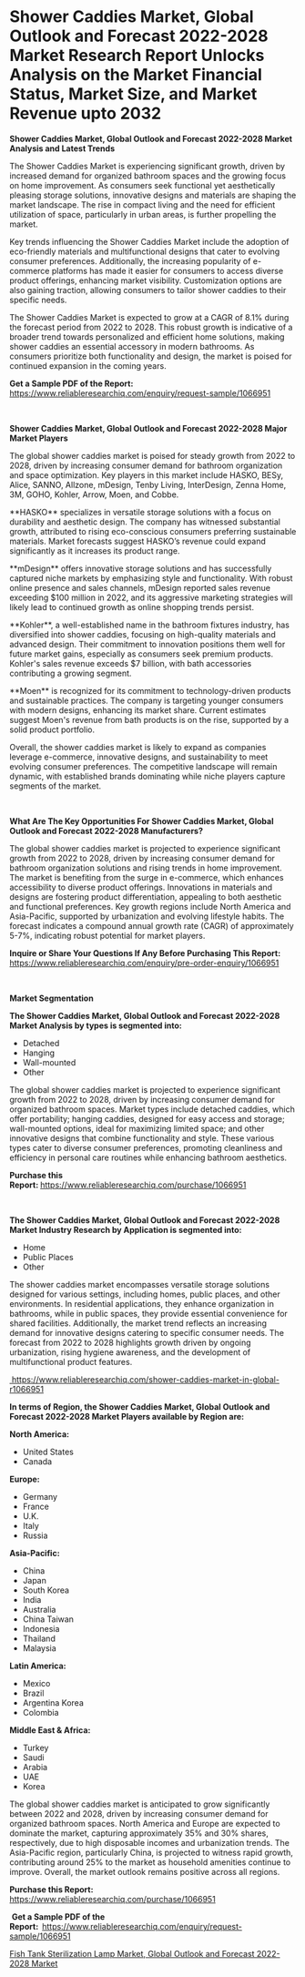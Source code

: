 <p><h1>Shower Caddies Market, Global Outlook and Forecast 2022-2028 Market Research Report Unlocks Analysis on the Market Financial Status, Market Size, and Market Revenue upto 2032</h1></p><p><strong>Shower Caddies Market, Global Outlook and Forecast 2022-2028 Market Analysis and Latest Trends</strong></p>
<p><p>The Shower Caddies Market is experiencing significant growth, driven by increased demand for organized bathroom spaces and the growing focus on home improvement. As consumers seek functional yet aesthetically pleasing storage solutions, innovative designs and materials are shaping the market landscape. The rise in compact living and the need for efficient utilization of space, particularly in urban areas, is further propelling the market.</p><p>Key trends influencing the Shower Caddies Market include the adoption of eco-friendly materials and multifunctional designs that cater to evolving consumer preferences. Additionally, the increasing popularity of e-commerce platforms has made it easier for consumers to access diverse product offerings, enhancing market visibility. Customization options are also gaining traction, allowing consumers to tailor shower caddies to their specific needs.</p><p>The Shower Caddies Market is expected to grow at a CAGR of 8.1% during the forecast period from 2022 to 2028. This robust growth is indicative of a broader trend towards personalized and efficient home solutions, making shower caddies an essential accessory in modern bathrooms. As consumers prioritize both functionality and design, the market is poised for continued expansion in the coming years.</p></p>
<p><strong>Get a Sample PDF of the Report:&nbsp;</strong> <a href="https://www.reliableresearchiq.com/enquiry/request-sample/1066951?utm_campaign=2336&utm_medium=2&utm_source=Github&utm_content=ia&utm_term=21032025&utm_id=shower-caddies-market-global-outlook-and-forecast-2022-2028">https://www.reliableresearchiq.com/enquiry/request-sample/1066951</a></p>
<p>&nbsp;</p>
<p><strong>Shower Caddies Market, Global Outlook and Forecast 2022-2028 Major Market Players</strong></p>
<p><p>The global shower caddies market is poised for steady growth from 2022 to 2028, driven by increasing consumer demand for bathroom organization and space optimization. Key players in this market include HASKO, BESy, Alice, SANNO, Allzone, mDesign, Tenby Living, InterDesign, Zenna Home, 3M, GOHO, Kohler, Arrow, Moen, and Cobbe.</p><p>**HASKO** specializes in versatile storage solutions with a focus on durability and aesthetic design. The company has witnessed substantial growth, attributed to rising eco-conscious consumers preferring sustainable materials. Market forecasts suggest HASKO’s revenue could expand significantly as it increases its product range.</p><p>**mDesign** offers innovative storage solutions and has successfully captured niche markets by emphasizing style and functionality. With robust online presence and sales channels, mDesign reported sales revenue exceeding $100 million in 2022, and its aggressive marketing strategies will likely lead to continued growth as online shopping trends persist.</p><p>**Kohler**, a well-established name in the bathroom fixtures industry, has diversified into shower caddies, focusing on high-quality materials and advanced design. Their commitment to innovation positions them well for future market gains, especially as consumers seek premium products. Kohler's sales revenue exceeds $7 billion, with bath accessories contributing a growing segment.</p><p>**Moen** is recognized for its commitment to technology-driven products and sustainable practices. The company is targeting younger consumers with modern designs, enhancing its market share. Current estimates suggest Moen's revenue from bath products is on the rise, supported by a solid product portfolio.</p><p>Overall, the shower caddies market is likely to expand as companies leverage e-commerce, innovative designs, and sustainability to meet evolving consumer preferences. The competitive landscape will remain dynamic, with established brands dominating while niche players capture segments of the market.</p></p>
<p>&nbsp;</p>
<p><strong>What Are The Key Opportunities For Shower Caddies Market, Global Outlook and Forecast 2022-2028 Manufacturers?</strong></p>
<p><p>The global shower caddies market is projected to experience significant growth from 2022 to 2028, driven by increasing consumer demand for bathroom organization solutions and rising trends in home improvement. The market is benefiting from the surge in e-commerce, which enhances accessibility to diverse product offerings. Innovations in materials and designs are fostering product differentiation, appealing to both aesthetic and functional preferences. Key growth regions include North America and Asia-Pacific, supported by urbanization and evolving lifestyle habits. The forecast indicates a compound annual growth rate (CAGR) of approximately 5-7%, indicating robust potential for market players.</p></p>
<p><strong>Inquire or Share Your Questions If Any Before Purchasing This Report:</strong> <a href="https://www.reliableresearchiq.com/enquiry/pre-order-enquiry/1066951?utm_campaign=2336&utm_medium=2&utm_source=Github&utm_content=ia&utm_term=21032025&utm_id=shower-caddies-market-global-outlook-and-forecast-2022-2028">https://www.reliableresearchiq.com/enquiry/pre-order-enquiry/1066951</a></p>
<p>&nbsp;</p>
<p><strong>Market Segmentation</strong></p>
<p><strong>The Shower Caddies Market, Global Outlook and Forecast 2022-2028 Market Analysis by types is segmented into:</strong></p>
<p><ul><li>Detached</li><li>Hanging</li><li>Wall-mounted</li><li>Other</li></ul></p>
<p><p>The global shower caddies market is projected to experience significant growth from 2022 to 2028, driven by increasing consumer demand for organized bathroom spaces. Market types include detached caddies, which offer portability; hanging caddies, designed for easy access and storage; wall-mounted options, ideal for maximizing limited space; and other innovative designs that combine functionality and style. These various types cater to diverse consumer preferences, promoting cleanliness and efficiency in personal care routines while enhancing bathroom aesthetics.</p></p>
<p><strong>Purchase this Report:&nbsp;</strong><a href="https://www.reliableresearchiq.com/purchase/1066951?utm_campaign=2336&utm_medium=2&utm_source=Github&utm_content=ia&utm_term=21032025&utm_id=shower-caddies-market-global-outlook-and-forecast-2022-2028">https://www.reliableresearchiq.com/purchase/1066951</a></p>
<p>&nbsp;</p>
<p><strong>The Shower Caddies Market, Global Outlook and Forecast 2022-2028 Market Industry Research by Application is segmented into:</strong></p>
<p><ul><li>Home</li><li>Public Places</li><li>Other</li></ul></p>
<p><p>The shower caddies market encompasses versatile storage solutions designed for various settings, including homes, public places, and other environments. In residential applications, they enhance organization in bathrooms, while in public spaces, they provide essential convenience for shared facilities. Additionally, the market trend reflects an increasing demand for innovative designs catering to specific consumer needs. The forecast from 2022 to 2028 highlights growth driven by ongoing urbanization, rising hygiene awareness, and the development of multifunctional product features.</p></p>
<p><a href="https://www.reliableresearchiq.com/shower-caddies-market-in-global-r1066951?utm_campaign=2336&utm_medium=2&utm_source=Github&utm_content=ia&utm_term=21032025&utm_id=shower-caddies-market-global-outlook-and-forecast-2022-2028">&nbsp;https://www.reliableresearchiq.com/shower-caddies-market-in-global-r1066951</a></p>
<p><strong>In terms of Region, the Shower Caddies Market, Global Outlook and Forecast 2022-2028 Market Players available by Region are:</strong></p>
<p>
    <p> <strong> North America: </strong>
        <ul>
            <li>United States</li>
            <li>Canada</li>
        </ul>
        </p> 
    <p> <strong> Europe: </strong>
        <ul>
            <li>Germany</li>
            <li>France</li>
            <li>U.K.</li>
            <li>Italy</li>
            <li>Russia</li>
        </ul>
        </p> 
    <p> <strong> Asia-Pacific: </strong>
        <ul>
            <li>China</li>
            <li>Japan</li>
            <li>South Korea</li>
            <li>India</li>
            <li>Australia</li>
            <li>China Taiwan</li>
            <li>Indonesia</li>
            <li>Thailand</li>
            <li>Malaysia</li>
        </ul>
        </p> 
    <p> <strong> Latin America: </strong>
        <ul>
            <li>Mexico</li>
            <li>Brazil</li>
            <li>Argentina Korea</li>
            <li>Colombia</li>
        </ul>
        </p> 
    <p> <strong> Middle East & Africa: </strong>
        <ul>
            <li>Turkey</li>
            <li>Saudi</li>
            <li>Arabia</li>
            <li>UAE</li>
            <li>Korea</li>
        </ul>
    </p>
    </p>
<p><p>The global shower caddies market is anticipated to grow significantly between 2022 and 2028, driven by increasing consumer demand for organized bathroom spaces. North America and Europe are expected to dominate the market, capturing approximately 35% and 30% shares, respectively, due to high disposable incomes and urbanization trends. The Asia-Pacific region, particularly China, is projected to witness rapid growth, contributing around 25% to the market as household amenities continue to improve. Overall, the market outlook remains positive across all regions.</p></p>
<p><strong>Purchase this Report: </strong><a href="https://www.reliableresearchiq.com/purchase/1066951?utm_campaign=2336&utm_medium=2&utm_source=Github&utm_content=ia&utm_term=21032025&utm_id=shower-caddies-market-global-outlook-and-forecast-2022-2028">https://www.reliableresearchiq.com/purchase/1066951</a></p>
<p>&nbsp;<strong>Get a Sample PDF of the Report:&nbsp;&nbsp;</strong><a href="https://www.reliableresearchiq.com/enquiry/request-sample/1066951?utm_campaign=2336&utm_medium=2&utm_source=Github&utm_content=ia&utm_term=21032025&utm_id=shower-caddies-market-global-outlook-and-forecast-2022-2028">https://www.reliableresearchiq.com/enquiry/request-sample/1066951</a></p>
<p><strong></strong></p>
<p><p><a href="https://github.com/laveeasaadrh/Market-Research-Report-List-1/blob/main/fish-tank-sterilization-lamp-market-global-outlook-and-forecast-2022-2028-market.md?utm_campaign=2336&utm_medium=2&utm_source=Github&utm_content=ia&utm_term=21032025&utm_id=shower-caddies-market-global-outlook-and-forecast-2022-2028">Fish Tank Sterilization Lamp Market, Global Outlook and Forecast 2022-2028 Market</a></p></p>